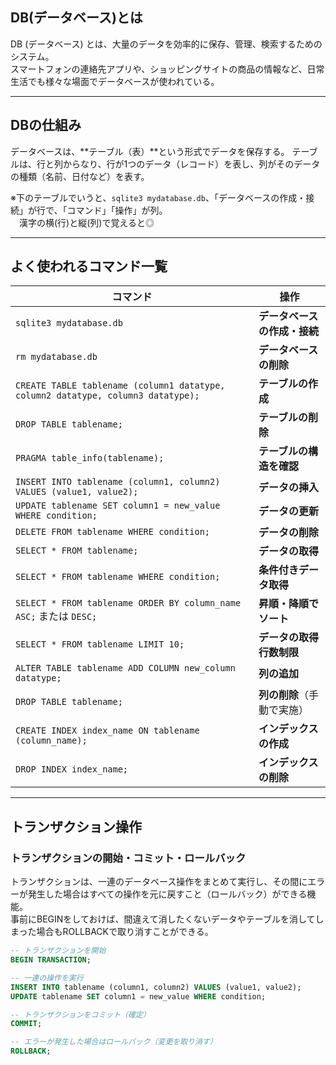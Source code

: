 ## DB(データベース)とは

DB (データベース) とは、大量のデータを効率的に保存、管理、検索するためのシステム。  
スマートフォンの連絡先アプリや、ショッピングサイトの商品の情報など、日常生活でも様々な場面でデータベースが使われている。

---

## DBの仕組み

データベースは、**テーブル（表）**という形式でデータを保存する。
テーブルは、行と列からなり、行が1つのデータ（レコード）を表し、列がそのデータの種類（名前、日付など）を表す。  

※下のテーブルでいうと、`sqlite3 mydatabase.db`、「データベースの作成・接続」が行で、「コマンド」「操作」が列。  
　漢字の横(行)と縦(列)で覚えると◎

---

## よく使われるコマンド一覧

| **コマンド**                                                                 | **操作**                   |
|------------------------------------------------------------------------------|----------------------------|
| `sqlite3 mydatabase.db`                                                       | **データベースの作成・接続** |
| `rm mydatabase.db`                                                           | **データベースの削除**      |
| `CREATE TABLE tablename (column1 datatype, column2 datatype, column3 datatype);` | **テーブルの作成**          |
| `DROP TABLE tablename;`                                                      | **テーブルの削除**          |
| `PRAGMA table_info(tablename);`                                              | **テーブルの構造を確認**    |
| `INSERT INTO tablename (column1, column2) VALUES (value1, value2);`           | **データの挿入**            |
| `UPDATE tablename SET column1 = new_value WHERE condition;`                   | **データの更新**            |
| `DELETE FROM tablename WHERE condition;`                                      | **データの削除**            |
| `SELECT * FROM tablename;`                                                   | **データの取得**            |
| `SELECT * FROM tablename WHERE condition;`                                   | **条件付きデータ取得**      |
| `SELECT * FROM tablename ORDER BY column_name ASC;` または `DESC;`            | **昇順・降順でソート**      |
| `SELECT * FROM tablename LIMIT 10;`                                          | **データの取得行数制限**    |
| `ALTER TABLE tablename ADD COLUMN new_column datatype;`                       | **列の追加**                |
| `DROP TABLE tablename;`                                                       | **列の削除**（手動で実施）  |
| `CREATE INDEX index_name ON tablename (column_name);`                         | **インデックスの作成**      |
| `DROP INDEX index_name;`                                                     | **インデックスの削除**      |

---

## トランザクション操作

### トランザクションの開始・コミット・ロールバック

トランザクションは、一連のデータベース操作をまとめて実行し、その間にエラーが発生した場合はすべての操作を元に戻すこと（ロールバック）ができる機能。  
事前にBEGINをしておけば、間違えて消したくないデータやテーブルを消してしまった場合もROLLBACKで取り消すことができる。

```sql
-- トランザクションを開始
BEGIN TRANSACTION;

-- 一連の操作を実行
INSERT INTO tablename (column1, column2) VALUES (value1, value2);
UPDATE tablename SET column1 = new_value WHERE condition;

-- トランザクションをコミット（確定）
COMMIT;

-- エラーが発生した場合はロールバック（変更を取り消す）
ROLLBACK;
```
